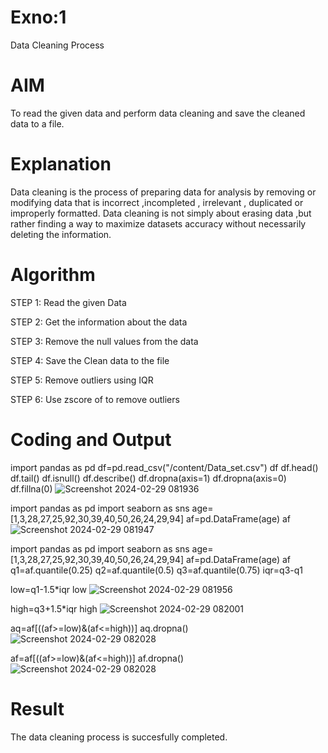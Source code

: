 # Exno:1
Data Cleaning Process

# AIM
To read the given data and perform data cleaning and save the cleaned data to a file.

# Explanation
Data cleaning is the process of preparing data for analysis by removing or modifying data that is incorrect ,incompleted , irrelevant , duplicated or improperly formatted. Data cleaning is not simply about erasing data ,but rather finding a way to maximize datasets accuracy without necessarily deleting the information.

# Algorithm
STEP 1: Read the given Data

STEP 2: Get the information about the data

STEP 3: Remove the null values from the data

STEP 4: Save the Clean data to the file

STEP 5: Remove outliers using IQR

STEP 6: Use zscore of to remove outliers

# Coding and Output
import pandas as pd
df=pd.read_csv("/content/Data_set.csv")
df
df.head()
df.tail()
df.isnull()
df.describe()
df.dropna(axis=1)
df.dropna(axis=0)
df.fillna(0)
![Screenshot 2024-02-29 081936](https://github.com/Munimadhuriganji/exno1/assets/138849444/5650d34c-7be9-4a52-ae03-86be4e262a5a)


import pandas as pd
import seaborn as sns
age=[1,3,28,27,25,92,30,39,40,50,26,24,29,94]
af=pd.DataFrame(age)
af
![Screenshot 2024-02-29 081947](https://github.com/Munimadhuriganji/exno1/assets/138849444/206294f1-814c-4c6b-afaa-8e6341f7f2c2)


import pandas as pd
import seaborn as sns
age=[1,3,28,27,25,92,30,39,40,50,26,24,29,94]
af=pd.DataFrame(age)
af
q1=af.quantile(0.25)
q2=af.quantile(0.5)
q3=af.quantile(0.75)
iqr=q3-q1

low=q1-1.5*iqr
low
![Screenshot 2024-02-29 081956](https://github.com/Munimadhuriganji/exno1/assets/138849444/0a991358-56ce-452e-be03-a036bb2d739f)

high=q3+1.5*iqr
high
![Screenshot 2024-02-29 082001](https://github.com/Munimadhuriganji/exno1/assets/138849444/0db179b6-f569-4ab9-b0df-06cf19b90f92)

aq=af[((af>=low)&(af<=high))]
aq.dropna()
![Screenshot 2024-02-29 082028](https://github.com/Munimadhuriganji/exno1/assets/138849444/20cf72a2-acec-4753-9414-a42b1511d7cc)

af=af[((af>=low)&(af<=high))]
af.dropna()
![Screenshot 2024-02-29 082028](https://github.com/Munimadhuriganji/exno1/assets/138849444/6cfedb1c-b5a5-43da-bf2e-59e74bde68bf)

# Result
The data cleaning process is succesfully completed.
